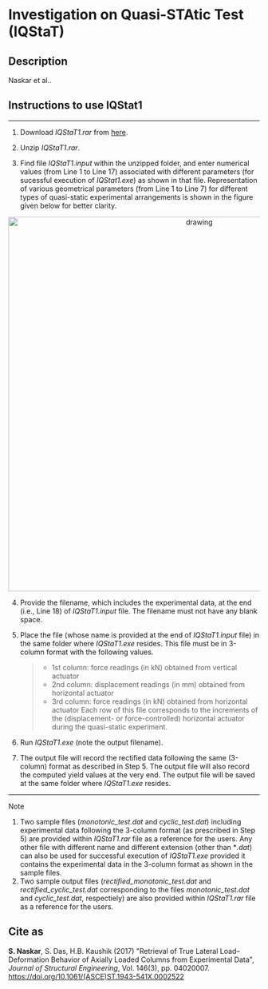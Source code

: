 # Investigation on Quasi-STAtic Test (IQStaT)

## Description

<p align="justify> IQStaT is a class of software developed to investigate the results obtained from the quasi-static (or pseudo-static) test of cantilever columns. In the case of most commonly used conventional experimental setup for cantilever column the true lateral load behavior and its capacity (both yield and ultimate) cannot be captured due to the fixing arrangements of the actuator heads and their interactions with the column specimen. Therefore, the experimental data must be rectified using *IQStat1.exe* before using them directly for other purposes (e.g., calibration of any numerical model). The software considers force and displacement readings of vertical and horizontal actuators recorded during monotonic or cyclic quasi-static test in the case of a cantilever column subjected to (constant) axial loading and unidirectional lateral loading as input and it produces the corresponding rectified displacement and force values along with the capacity parameters as output following the mechanics-based approach proposed by <a href="https://doi.org/10.1061/(ASCE)ST.1943-541X.0002522">Naskar et al.</a>. </p>

## Instructions to use IQStat1
---

1. Download *IQStaT1.rar* from <a href="https://github.com/SubhadipN/IQStat/blob/main/IQStaT1.rar">here</a>.

2. Unzip *IQStaT1.rar*.

3. Find file *IQStaT1.input* within the unzipped folder, and enter numerical values (from Line 1 to Line 17) associated with different parameters (for sucessful execution of *IQStat1.exe*) as shown in that file. Representation of various geometrical parameters (from Line 1 to Line 7) for different types of quasi-static experimental arrangements is shown in the figure given below for better clarity.
<p align="center">
    <img align="center" src="https://drive.google.com/uc?export=view&id=18AEgjvi-5OX_SYTfAg_KjDnQ6nDbGKxY" alt="drawing" width="750"/>
</p>

4. Provide the filename, which includes the experimental data, at the end (i.e., Line 18) of *IQStaT1.input* file. The filename must not have any blank space.

5. Place the file (whose name is provided at the end of *IQStaT1.input* file) in the same folder where *IQStaT1.exe* resides. This file must be in 3-column format with the following values.
	>* 1st column: force readings (in kN) obtained from vertical actuator
	>* 2nd column: displacement readings (in mm) obtained from horizontal actuator
	>* 3rd column: force readings (in kN) obtained from horizontal actuator
Each row of this file corresponds to the increments of the (displacement- or force-controlled) horizontal actuator during the quasi-static experiment.

6. Run *IQStaT1.exe* (note the output filename).

7. The output file will record the rectified data following the same (3-column) format as described in Step 5. The output file will also record the computed yield values at the very end. The output file will be saved at the same folder where *IQStaT1.exe* resides. 

---

> [!NOTE]
> 1. Two sample files (*monotonic_test.dat* and *cyclic_test.dat*) including experimental data following the 3-column format (as prescribed in Step 5) are provided within *IQStaT1.rar* file as a reference for the users. Any other file with different name and different extension (other than **.dat*) can also be used for successful execution of *IQStaT1.exe* provided it contains the experimental data in the 3-column format as shown in the sample files.
> 2. Two sample output files (*rectified_monotonic_test.dat* and *rectified_cyclic_test.dat* corresponding to the files *monotonic_test.dat* and *cyclic_test.dat*, respectiely) are also provided within *IQStaT1.rar* file as a reference for the users.

## Cite as
**S. Naskar**, S. Das, H.B. Kaushik (2017) "Retrieval of True Lateral Load–Deformation Behavior of Axially Loaded Columns from Experimental Data", *Journal of Structural Engineering*, Vol. 146(3), pp. 04020007. <a href="https://doi.org/10.1061/(ASCE)ST.1943-541X.0002522">https://doi.org/10.1061/(ASCE)ST.1943-541X.0002522</a>
